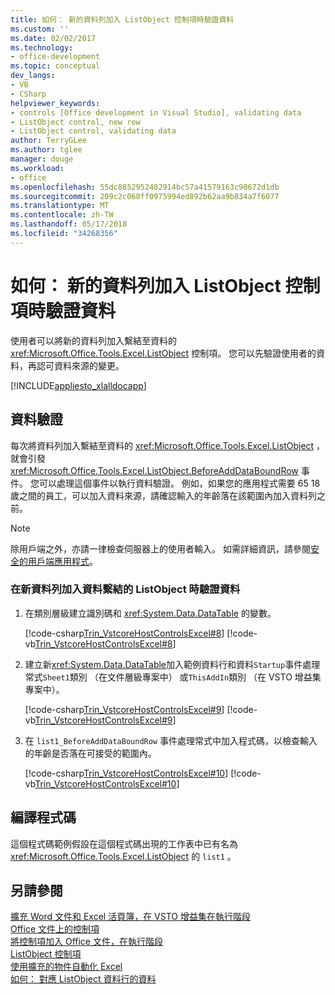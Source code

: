 ```yaml
---
title: 如何： 新的資料列加入 ListObject 控制項時驗證資料
ms.custom: ''
ms.date: 02/02/2017
ms.technology:
- office-development
ms.topic: conceptual
dev_langs:
- VB
- CSharp
helpviewer_keywords:
- controls [Office development in Visual Studio], validating data
- ListObject control, new row
- ListObject control, validating data
author: TerryGLee
ms.author: tglee
manager: douge
ms.workload:
- office
ms.openlocfilehash: 55dc8852952482914bc57a41579163c90672d1db
ms.sourcegitcommit: 209c2c068ff0975994ed892b62aa9b834a7f6077
ms.translationtype: MT
ms.contentlocale: zh-TW
ms.lasthandoff: 05/17/2018
ms.locfileid: "34268356"
---
```

# <a name="how-to-validate-data-when-a-new-row-is-added-to-a-listobject-control"></a>如何： 新的資料列加入 ListObject 控制項時驗證資料
  使用者可以將新的資料列加入繫結至資料的 <xref:Microsoft.Office.Tools.Excel.ListObject> 控制項。 您可以先驗證使用者的資料，再認可資料來源的變更。  
  
 [!INCLUDE[appliesto_xlalldocapp](../vsto/includes/appliesto-xlalldocapp-md.md)]  
  
## <a name="data-validation"></a>資料驗證  
 每次將資料列加入繫結至資料的 <xref:Microsoft.Office.Tools.Excel.ListObject> ，就會引發 <xref:Microsoft.Office.Tools.Excel.ListObject.BeforeAddDataBoundRow> 事件。 您可以處理這個事件以執行資料驗證。 例如，如果您的應用程式需要 65 18 歲之間的員工，可以加入資料來源，請確認輸入的年齡落在該範圍內加入資料列之前。  
  
> [!NOTE]  
>  除用戶端之外，亦請一律檢查伺服器上的使用者輸入。 如需詳細資訊，請參閱[安全的用戶端應用程式](/dotnet/framework/data/adonet/secure-client-applications)。  
  
### <a name="to-validate-data-when-a-new-row-is-added-to-data-bound-listobject"></a>在新資料列加入資料繫結的 ListObject 時驗證資料  
  
1.  在類別層級建立識別碼和 <xref:System.Data.DataTable> 的變數。  
  
     [!code-csharp[Trin_VstcoreHostControlsExcel#8](../vsto/codesnippet/CSharp/Trin_VstcoreHostControlsExcelCS/Sheet1.cs#8)]
     [!code-vb[Trin_VstcoreHostControlsExcel#8](../vsto/codesnippet/VisualBasic/Trin_VstcoreHostControlsExcelVB/Sheet1.vb#8)]  
  
2.  建立新<xref:System.Data.DataTable>加入範例資料行和資料`Startup`事件處理常式`Sheet1`類別 （在文件層級專案中） 或`ThisAddIn`類別 （在 VSTO 增益集專案中）。  
  
     [!code-csharp[Trin_VstcoreHostControlsExcel#9](../vsto/codesnippet/CSharp/Trin_VstcoreHostControlsExcelCS/Sheet1.cs#9)]
     [!code-vb[Trin_VstcoreHostControlsExcel#9](../vsto/codesnippet/VisualBasic/Trin_VstcoreHostControlsExcelVB/Sheet1.vb#9)]  
  
3.  在 `list1_BeforeAddDataBoundRow` 事件處理常式中加入程式碼，以檢查輸入的年齡是否落在可接受的範圍內。  
  
     [!code-csharp[Trin_VstcoreHostControlsExcel#10](../vsto/codesnippet/CSharp/Trin_VstcoreHostControlsExcelCS/Sheet1.cs#10)]
     [!code-vb[Trin_VstcoreHostControlsExcel#10](../vsto/codesnippet/VisualBasic/Trin_VstcoreHostControlsExcelVB/Sheet1.vb#10)]  
  
## <a name="compile-the-code"></a>編譯程式碼  
 這個程式碼範例假設在這個程式碼出現的工作表中已有名為 <xref:Microsoft.Office.Tools.Excel.ListObject> 的 `list1` 。  
  
## <a name="see-also"></a>另請參閱  
 [擴充 Word 文件和 Excel 活頁簿，在 VSTO 增益集在執行階段](../vsto/extending-word-documents-and-excel-workbooks-in-vsto-add-ins-at-run-time.md)   
 [Office 文件上的控制項](../vsto/controls-on-office-documents.md)   
 [將控制項加入 Office 文件，在執行階段](../vsto/adding-controls-to-office-documents-at-run-time.md)   
 [ListObject 控制項](../vsto/listobject-control.md)   
 [使用擴充的物件自動化 Excel](../vsto/automating-excel-by-using-extended-objects.md)   
 [如何： 對應 ListObject 資料行的資料](../vsto/how-to-map-listobject-columns-to-data.md)  
  
  